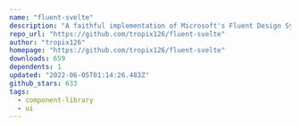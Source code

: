 ```yaml
---
name: "fluent-svelte"
description: "A faithful implementation of Microsoft's Fluent Design System in Svelte."
repo_url: "https://github.com/tropix126/fluent-svelte"
author: "tropix126"
homepage: "https://github.com/tropix126/fluent-svelte"
downloads: 659
dependents: 1
updated: "2022-06-05T01:14:26.483Z"
github_stars: 633
tags: 
  - component-library
  - ui
---
```

